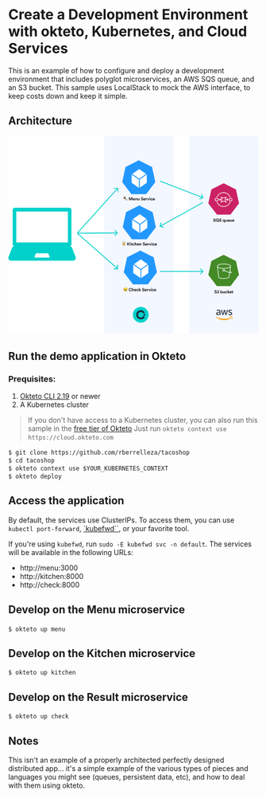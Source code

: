 # Create a Development Environment with okteto, Kubernetes, and Cloud Services

This is an example of how to configure and deploy a development environment that includes polyglot microservices, an AWS SQS queue, and an S3 bucket. This sample uses LocalStack to mock the AWS interface, to keep costs down and keep it simple.

## Architecture

![Architecture diagram](https://raw.githubusercontent.com/rberrelleza/tacoshop/main/docs/architecture.png)

## Run the demo application in Okteto

### Prequisites:
1. [Okteto CLI 2.19](https://github.com/okteto/okteto) or newer
1. A Kubernetes cluster 

> If you don't have access to a Kubernetes cluster, you can also run this sample in the [free tier of Okteto](https://cloud.okteto.com)
> Just run `okteto context use https://cloud.okteto.com`

```
$ git clone https://github.com/rberrelleza/tacoshop
$ cd tacoshop
$ okteto context use $YOUR_KUBERNETES_CONTEXT
$ okteto deploy
```
## Access the application

By default, the services use ClusterIPs. To access them, you can use `kubectl port-forward`, [`kubefwd``](https://kubefwd.com/), or your favorite tool.

If you're using `kubefwd`,  run `sudo -E kubefwd svc -n default`. The services will be available in the following URLs:
- http://menu:3000
- http://kitchen:8000
- http://check:8000



## Develop on the Menu microservice 

```
$ okteto up menu
```

## Develop on the Kitchen microservice

```
$ okteto up kitchen
```

## Develop on the Result microservice

```
$ okteto up check
```

## Notes

This isn't an example of a properly architected perfectly designed distributed app... it's a simple
example of the various types of pieces and languages you might see (queues, persistent data, etc), and how to deal with them using okteto.
